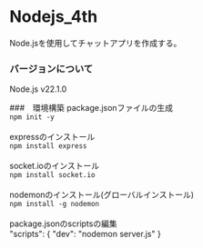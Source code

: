 # Nodejs_4th
Node.jsを使用してチャットアプリを作成する。<r>

### バージョンについて
Node.js v22.1.0<br>

###　環境構築
package.jsonファイルの生成<br>
`npm init -y`<br>
<br>
expressのインストール<br>
`npm install express`<br>
<br>
socket.ioのインストール<br>
`npm install socket.io`<br>
<br>
nodemonのインストール(グローバルインストール)<br>
`npm install -g nodemon`<br>
<br>
package.jsonのscriptsの編集<br>
"scripts": {
    "dev": "nodemon server.js"
}
<br>
